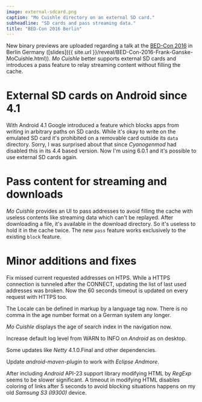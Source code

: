 ```yaml
---
image: external-sdcard.png
caption: "Mo Cuishle directory on an external SD card."
subheadline: "SD cards and pass streaming data."
title: "BED-Con 2016 Berlin"
---
```


New binary previews are uploaded regarding a talk at the 
[BED-Con 2016](http://bed-con.org/2016/talks/Mein-Schatz-mein-Blut-oder-doch-nur-die-Nachrichten-von-gestern) 
in Berlin Germany ([slides]({{ site.url }}/reveal/BED-Con-2016-Frank-Ganske-MoCuishle.html)).
*Mo Cuishle* better supports external SD cards and introduces a pass feature to 
relay streaming content without filling the cache. 
<!--more-->

# External SD cards on Android since 4.1

With Android 4.1 Google introduced a feature which blocks apps from writing in 
arbitrary paths on SD cards. While it's okay to write on the emulated SD card 
it's prohibited on a removable card outside its `data` directory. Sorry, I was 
surprised about that since *Cyanogenmod* had disabled this in its 4.4 based 
version. Now I'm using 6.0.1 and it's possible to use external SD cards again.

# Pass content for streaming and downloads

*Mo Cuishle* provides an UI to pass addresses to avoid filling the cache with
useless contents like streaming data which can't be replayed. After downloading 
a file, it's available in the download directory. So it's useless to hold it in 
the cache twice. The new `pass` feature works exclusively to the existing 
`block` feature. 

# Minor additions and fixes

Fix missed current requested addresses on HTPS. While a HTTPS connection is 
tunneled after the CONNECT, updating the list of last used addresses was broken. 
Now the 60 seconds timeout is updated on every request with HTTPS too. 

The Locale can be defined in markup by a language tag now. There is no comma in 
the age number format on a German system any longer. 

*Mo Cuishle* displays the age of search index in the navigation now.

Increase default log level from WARN to INFO on *Android* as on desktop.

Some updates like *Netty* 4.1.0.Final and other dependencies.

Update *android-maven-plugin* to work with *Eclipse Andmore*.

After including *Android* API-23 support library modifying HTML by *RegExp* 
seems to be slower significant. A timeout in modifying HTML disables coloring of 
links after 5 seconds to avoid blocking situations happens on my old *Samsung 
S3 (I9300)* device.

